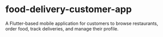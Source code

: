 # food-delivery-customer-app
A Flutter-based mobile application for customers to browse restaurants, order food, track deliveries, and manage their profile. 
